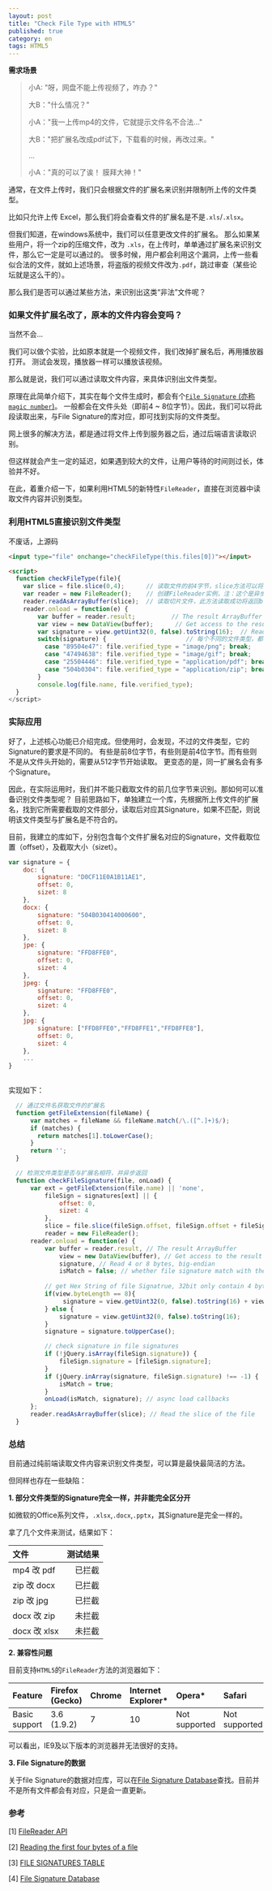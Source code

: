 ```yaml
---
layout: post
title: "Check File Type with HTML5"
published: true
category: en
tags: HTML5
---
```


**需求场景**  

> 小A: "呀，网盘不能上传视频了，咋办？"
> 
> 大B："什么情况？"
> 
> 小A："我一上传mp4的文件，它就提示文件名不合法..."
> 
> 大B："把扩展名改成pdf试下，下载看的时候，再改过来。"
> 
> ...
> 
> 小A："真的可以了诶！ 膜拜大神！"


通常，在文件上传时，我们只会根据文件的扩展名来识别并限制所上传的文件类型。 

比如只允许上传 Excel，那么我们将会查看文件的扩展名是不是`.xls`/`.xlsx`。

但我们知道，在windows系统中，我们可以任意更改文件的扩展名。 那么如果某些用户，将一个zip的压缩文件，改为 `.xls`，在上传时，单单通过扩展名来识别文件，那么它一定是可以通过的。
很多时候，用户都会利用这个漏洞，上传一些看似合法的文件，就如上述场景，将盗版的视频文件改为`.pdf`，跳过审查（某些论坛就是这么干的）。

那么我们是否可以通过某些方法，来识别出这类“非法”文件呢？

### 如果文件扩展名改了，原本的文件内容会变吗？

当然不会...

我们可以做个实验，比如原本就是一个视频文件，我们改掉扩展名后，再用播放器打开。 测试会发现，播放器一样可以播放该视频。

那么就是说，我们可以通过读取文件内容，来具体识别出文件类型。 

原理在此简单介绍下，其实在每个文件生成时，都会有个[`File Signature` (亦称`magic number`)](http://www.garykessler.net/library/file_sigs.html)。 一般都会在文件头处（即前4 ~ 8位字节）。因此，我们可以将此段读取出来，与File Signature的库对应，即可找到实际的文件类型。

网上很多的解决方法，都是通过将文件上传到服务器之后，通过后端语言读取识别。 

但这样就会产生一定的延迟，如果遇到较大的文件，让用户等待的时间则过长，体验并不好。

在此，着重介绍一下，如果利用HTML5的新特性`FileReader`，直接在浏览器中读取文件内容并识别类型。

### 利用HTML5直接识别文件类型

不废话，上源码

```html
<input type="file" onchange="checkFileType(this.files[0])"></input>

<script>
  function checkFileType(file){
    var slice = file.slice(0,4);      // 读取文件的前4字节，slice方法可以将文件切片
    var reader = new FileReader();    // 创建FileReader实例，注：这个是异步的，可以想象成ajax，只不过读的是文件系统，而不是远程服务器
    reader.readAsArrayBuffer(slice);  // 读取切片文件，此方法读取成功将返回blob格式
    reader.onload = function(e) {
        var buffer = reader.result;          // The result ArrayBuffer
        var view = new DataView(buffer);      // Get access to the result bytes
        var signature = view.getUint32(0, false).toString(16);  // Read 4 bytes, big-endian，return hex string
        switch(signature) {                      // 每个不同的文件类型，都会对应一个唯一的16进制字节串
          case "89504e47": file.verified_type = "image/png"; break;
          case "47494638": file.verified_type = "image/gif"; break;
          case "25504446": file.verified_type = "application/pdf"; break;
          case "504b0304": file.verified_type = "application/zip"; break;
        }
        console.log(file.name, file.verified_type);
  }
</script>
```

### 实际应用

好了，上述核心功能已介绍完成。但使用时，会发现，不过的文件类型，它的Signature的要求是不同的。 
有些是前8位字节，有些则是前4位字节。而有些则不是从文件头开始的，需要从512字节开始读取。
更变态的是，同一扩展名会有多个Signature。

因此，在实际运用时，我们并不能只截取文件的前几位字节来识别。那如何可以准备识别文件类型呢？
目前思路如下，单独建立一个库，先根据所上传文件的扩展名，找到它所需要截取的文件部分，读取后对应其Signature，如果不匹配，则说明该文件类型与扩展名是不符合的。

目前，我建立的库如下，分别包含每个文件扩展名对应的Signature，文件截取位置（offset），及截取大小（sizet）。

```javascript
var signature = {
    doc: {
        signature: "D0CF11E0A1B11AE1",
        offset: 0,
        sizet: 8
    },
    docx: {
        signature: "504B030414000600",
        offset: 0,
        sizet: 8
    },
    jpe: {
        signature: "FFD8FFE0",
        offset: 0,
        sizet: 4
    },
    jpeg: {
        signature: "FFD8FFE0",
        offset: 0,
        sizet: 4
    },
    jpg: {
        signature: ["FFD8FFE0","FFD8FFE1","FFD8FFE8"],
        offset: 0,
        sizet: 4
    },
    ...
}
    

```

实现如下：

```javascript
  // 通过文件名获取文件的扩展名
  function getFileExtension(fileName) {
      var matches = fileName && fileName.match(/\.([^.]+)$/);
      if (matches) {
        return matches[1].toLowerCase();
      }
      return '';
  }

  // 检测文件类型是否与扩展名相符，并异步返回
  function checkFileSignature(file, onLoad) {
      var ext = getFileExtension(file.name) || 'none',
          fileSign = signatures[ext] || {
              offset: 0,
              sizet: 4
          },
          slice = file.slice(fileSign.offset, fileSign.offset + fileSign.sizet), // slice file from offset to sizet
          reader = new FileReader();
      reader.onload = function(e) {
          var buffer = reader.result, // The result ArrayBuffer
              view = new DataView(buffer), // Get access to the result bytes
              signature, // Read 4 or 8 bytes, big-endian
              isMatch = false; // whether file signature match with the source file type
          
          // get Hex String of file Signatrue, 32bit only contain 4 bytes
          if(view.byteLength == 8){
               signature = view.getUint32(0, false).toString(16) + view.getUint32(4, false).toString(16);
          } else {
              signature = view.getUint32(0, false).toString(16);
          }
          signature = signature.toUpperCase();

          // check signature in file signatures
          if (!jQuery.isArray(fileSign.signature)) {
              fileSign.signature = [fileSign.signature];
          }
          if (jQuery.inArray(signature, fileSign.signature) !== -1) {
              isMatch = true;
          }
          onLoad(isMatch, signature); // async load callbacks
      };
      reader.readAsArrayBuffer(slice); // Read the slice of the file
  }
```

### 总结

目前通过纯前端读取文件内容来识别文件类型，可以算是最快最简洁的方法。

但同样也存在一些缺陷：

**1. 部分文件类型的Signature完全一样，并非能完全区分开**

如微软的Office系列文件，`.xlsx`,`.docx`,`.pptx`，其Signature是完全一样的。

拿了几个文件来测试，结果如下：

| 文件      |    测试结果 |
| :-------- | --------:|
| mp4 改 pdf   | 已拦截 |
| zip 改 docx  | 已拦截 |
| zip 改 jpg   | 已拦截 |
| docx 改 zip  | 未拦截 |
| docx 改 xlsx | 未拦截 |

**2. 兼容性问题**

目前支持`HTML5`的`FileReader`方法的浏览器如下：

| Feature   | Firefox (Gecko) | Chrome | Internet Explorer* | Opera* | Safari |
| :-------- | :-------------- | :----- | :----------------- | :----- | :----- |
| Basic support | 3.6 (1.9.2) | 7 | 10 | Not supported | Not supported |

可以看出，IE9及以下版本的浏览器并无法很好的支持。

**3. File Signature的数据**

关于file Signature的数据对应库，可以在[File Signature Database](www.filesignatures.net)查找。目前并不是所有文件都会有对应，只是会一直更新。

### 参考

[1] [FileReader API](https://developer.mozilla.org/zh-CN/docs/Web/API/FileReader)

[2] [Reading the first four bytes of a file](https://www.inkling.com/read/javascript-definitive-guide-david-flanagan-6th/chapter-22/reading-the-first-four-bytes-of)

[3] [FILE SIGNATURES TABLE](http://www.garykessler.net/library/file_sigs.html)

[4] [File Signature Database](http://www.filesignatures.net)
